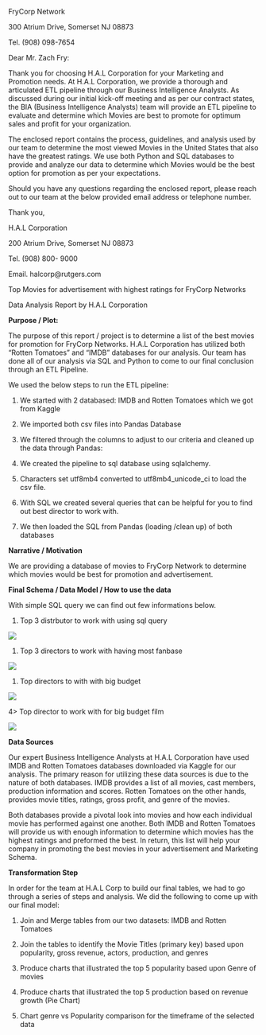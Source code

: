 FryCorp Network

300 Atrium Drive, Somerset NJ 08873

Tel. (908) 098-7654

Dear Mr. Zach Fry:

Thank you for choosing H.A.L Corporation for your Marketing and Promotion needs.
At H.A.L Corporation, we provide a thorough and articulated ETL pipeline through
our Business Intelligence Analysts. As discussed during our initial kick-off
meeting and as per our contract states, the BIA (Business Intelligence Analysts)
team will provide an ETL pipeline to evaluate and determine which Movies are
best to promote for optimum sales and profit for your organization.

The enclosed report contains the process, guidelines, and analysis used by our
team to determine the most viewed Movies in the United States that also have the
greatest ratings. We use both Python and SQL databases to provide and analyze
our data to determine which Movies would be the best option for promotion as per
your expectations.

Should you have any questions regarding the enclosed report, please reach out to
our team at the below provided email address or telephone number.

Thank you,

H.A.L Corporation

200 Atrium Drive, Somerset NJ 08873

Tel. (908) 800- 9000

Email. halcorp\@rutgers.com

Top Movies for advertisement with highest ratings for FryCorp Networks

Data Analysis Report by H.A.L Corporation

**Purpose / Plot:**

The purpose of this report / project is to determine a list of the best movies
for promotion for FryCorp Networks. H.A.L Corporation has utilized both “Rotten
Tomatoes” and “IMDB” databases for our analysis. Our team has done all of our
analysis via SQL and Python to come to our final conclusion through an ETL
Pipeline.

We used the below steps to run the ETL pipeline:

1.  We started with 2 databased: IMDB and Rotten Tomatoes which we got from
    Kaggle

2.  We imported both csv files into Pandas Database

3.  We filtered through the columns to adjust to our criteria and cleaned up the
    data through Pandas:

4.  We created the pipeline to sql database using sqlalchemy.

5.  Characters set utf8mb4 converted to utf8mb4_unicode_ci to load the csv file.

6.  With SQL we created several queries that can be helpful for you to find out
    best director to work with.

7.  We then loaded the SQL from Pandas (loading /clean up) of both databases

**Narrative / Motivation**

We are providing a database of movies to FryCorp Network to determine which
movies would be best for promotion and advertisement.

**Final Schema / Data Model / How to use the data**

With simple SQL query we can find out few informations below.

1.  Top 3 distrbutor to work with using sql query

![](media/5e063364d250fe468b257d2c9d4711e9.png)

1.  Top 3 directors to work with having most fanbase

![](media/c63c27e6bce93a4e7081a219c541cc9f.png)

1.  Top directors to with with big budget

![](media/ac59e946782511053ad7024c523692c8.png)

4\> Top director to work with for big budget film

![](media/392caa1eb569ca0738648add9de71d79.png)

**Data Sources**

Our expert Business Intelligence Analysts at H.A.L Corporation have used IMDB
and Rotten Tomatoes databases downloaded via Kaggle for our analysis. The
primary reason for utilizing these data sources is due to the nature of both
databases. IMDB provides a list of all movies, cast members, production
information and scores. Rotten Tomatoes on the other hands, provides movie
titles, ratings, gross profit, and genre of the movies.

Both databases provide a pivotal look into movies and how each individual movie
has performed against one another. Both IMDB and Rotten Tomatoes will provide us
with enough information to determine which movies has the highest ratings and
preformed the best. In return, this list will help your company in promoting the
best movies in your advertisement and Marketing Schema.

**Transformation Step**

In order for the team at H.A.L Corp to build our final tables, we had to go
through a series of steps and analysis. We did the following to come up with our
final model:

1.  Join and Merge tables from our two datasets: IMDB and Rotten Tomatoes

2.  Join the tables to identify the Movie Titles (primary key) based upon
    popularity, gross revenue, actors, production, and genres

3.  Produce charts that illustrated the top 5 popularity based upon Genre of
    movies

4.  Produce charts that illustrated the top 5 production based on revenue growth
    (Pie Chart)

5.  Chart genre vs Popularity comparison for the timeframe of the selected data
